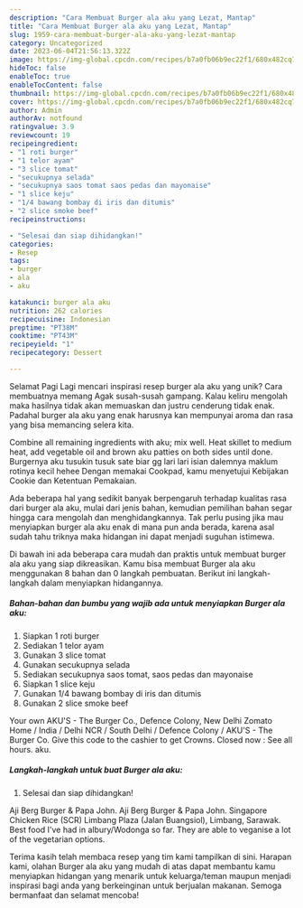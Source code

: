 ```yaml
---
description: "Cara Membuat Burger ala aku yang Lezat, Mantap"
title: "Cara Membuat Burger ala aku yang Lezat, Mantap"
slug: 1959-cara-membuat-burger-ala-aku-yang-lezat-mantap
category: Uncategorized
date: 2023-06-04T21:56:13.322Z
image: https://img-global.cpcdn.com/recipes/b7a0fb06b9ec22f1/680x482cq70/burger-ala-aku-foto-resep-utama.jpg
hideToc: false
enableToc: true
enableTocContent: false
thumbnail: https://img-global.cpcdn.com/recipes/b7a0fb06b9ec22f1/680x482cq70/burger-ala-aku-foto-resep-utama.jpg
cover: https://img-global.cpcdn.com/recipes/b7a0fb06b9ec22f1/680x482cq70/burger-ala-aku-foto-resep-utama.jpg
author: Admin
authorAv: notfound
ratingvalue: 3.9
reviewcount: 19
recipeingredient:
- "1 roti burger"
- "1 telor ayam"
- "3 slice tomat"
- "secukupnya selada"
- "secukupnya saos tomat saos pedas dan mayonaise"
- "1 slice keju"
- "1/4 bawang bombay di iris dan ditumis"
- "2 slice smoke beef"
recipeinstructions:

- "Selesai dan siap dihidangkan!"
categories:
- Resep
tags:
- burger
- ala
- aku

katakunci: burger ala aku 
nutrition: 262 calories
recipecuisine: Indonesian
preptime: "PT38M"
cooktime: "PT43M"
recipeyield: "1"
recipecategory: Dessert

---
```



Selamat Pagi Lagi mencari inspirasi resep burger ala aku yang unik? Cara membuatnya memang Agak susah-susah gampang. Kalau keliru mengolah maka hasilnya tidak akan memuaskan dan justru cenderung tidak enak. Padahal burger ala aku yang enak harusnya kan mempunyai aroma dan rasa yang bisa memancing selera kita.


Combine all remaining ingredients with aku; mix well. Heat skillet to medium heat, add vegetable oil and brown aku patties on both sides until done. Burgernya aku tusukin tusuk sate biar gg lari lari isian dalemnya maklum rotinya kecil hehee Dengan memakai Cookpad, kamu menyetujui Kebijakan Cookie dan Ketentuan Pemakaian.

Ada beberapa hal yang sedikit banyak berpengaruh terhadap kualitas rasa dari burger ala aku, mulai dari jenis bahan, kemudian pemilihan bahan segar hingga cara mengolah dan menghidangkannya. Tak perlu pusing jika mau menyiapkan burger ala aku enak di mana pun anda berada, karena asal sudah tahu triknya maka hidangan ini dapat menjadi suguhan istimewa.


Di bawah ini ada beberapa cara mudah dan praktis untuk membuat burger ala aku yang siap dikreasikan. Kamu bisa membuat Burger ala aku menggunakan 8 bahan dan 0 langkah pembuatan. Berikut ini langkah-langkah dalam menyiapkan hidangannya.

<!--inarticleads1-->

##### Bahan-bahan dan bumbu yang wajib ada untuk menyiapkan Burger ala aku:

1. Siapkan 1 roti burger
1. Sediakan 1 telor ayam
1. Gunakan 3 slice tomat
1. Gunakan secukupnya selada
1. Sediakan secukupnya saos tomat, saos pedas dan mayonaise
1. Siapkan 1 slice keju
1. Gunakan 1/4 bawang bombay di iris dan ditumis
1. Gunakan 2 slice smoke beef


Your own AKU&#39;S - The Burger Co., Defence Colony, New Delhi Zomato Home / India / Delhi NCR / South Delhi / Defence Colony / AKU&#39;S - The Burger Co. Give this code to the cashier to get Crowns. Closed now : See all hours. aku. 

<!--inarticleads2-->

##### Langkah-langkah untuk buat Burger ala aku:


1. Selesai dan siap dihidangkan!

Aji Berg Burger &amp; Papa John. Aji Berg Burger &amp; Papa John. Singapore Chicken Rice (SCR) Limbang Plaza (Jalan Buangsiol), Limbang, Sarawak. Best food I&#39;ve had in albury/Wodonga so far. They are able to veganise a lot of the vegetarian options. 

Terima kasih telah membaca resep yang tim kami tampilkan di sini. Harapan kami, olahan Burger ala aku yang mudah di atas dapat membantu kamu menyiapkan hidangan yang menarik untuk keluarga/teman maupun menjadi inspirasi bagi anda yang berkeinginan untuk berjualan makanan. Semoga bermanfaat dan selamat mencoba!
